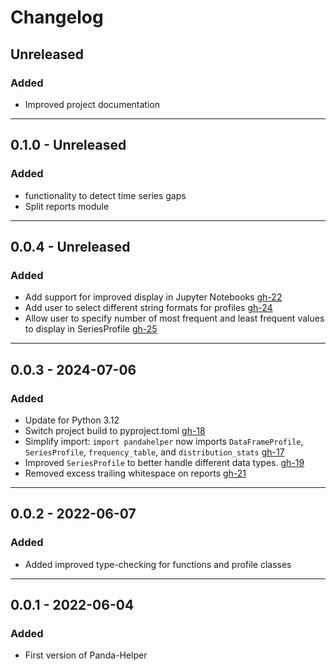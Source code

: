 # Changelog

## Unreleased
### Added
- Improved project documentation

____
## 0.1.0 - Unreleased
### Added
- functionality to detect time series gaps
- Split reports module

____
## 0.0.4 - Unreleased
### Added
- Add support for improved display in Jupyter Notebooks [gh-22](https://github.com/ray310/Panda-Helper/issues/22)
- Add user to select different string formats for profiles [gh-24](https://github.com/ray310/Panda-Helper/issues/24)
- Allow user to specify number of most frequent and least frequent values to display in SeriesProfile [gh-25](https://github.com/ray310/Panda-Helper/issues/25)

____
## 0.0.3 - 2024-07-06
### Added
- Update for Python 3.12
- Switch project build to pyproject.toml [gh-18](https://github.com/ray310/Panda-Helper/issues/18)
- Simplify import: `import pandahelper` now imports `DataFrameProfile`, `SeriesProfile`, `frequency_table`, and `distribution_stats` [gh-17](https://github.com/ray310/Panda-Helper/issues/17)
- Improved `SeriesProfile` to better handle different data types. [gh-19](https://github.com/ray310/Panda-Helper/issues/19)
- Removed excess trailing whitespace on reports [gh-21](https://github.com/ray310/Panda-Helper/issues/21)
____
## 0.0.2 - 2022-06-07
### Added
- Added improved type-checking for functions and profile classes

____
## 0.0.1 - 2022-06-04
### Added
- First version of Panda-Helper
